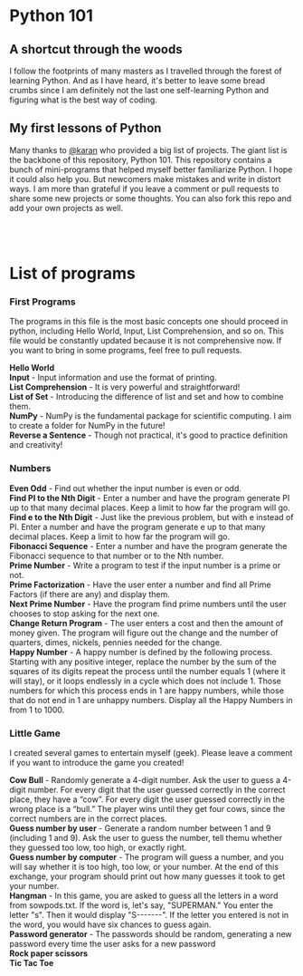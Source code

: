 # Python 101

## A shortcut through the woods 

I follow the footprints of many masters as I travelled through the forest of learning Python.
And as I have heard, it's better to leave some bread crumbs since I am definitely not the last one self-learning Python and figuring what is the best way of coding.

## My first lessons of Python

Many thanks to [@karan](https://github.com/karan/Projects) who provided a big list of projects.
The giant list is the backbone of this repository, Python 101.
This repository contains a bunch of mini-programs that helped myself better familiarize Python.
I hope it could also help you.
But newcomers make mistakes and write in distort ways.
I am more than grateful if you leave a comment or pull requests to share some new projects or some thoughts.
You can also fork this repo and add your own projects as well.
<br/><br/><br/><br/>

# List of programs

### First Programs

The programs in this file is the most basic concepts one should proceed in python, including Hello World, Input, List Comprehension, and so on. This file would be constantly updated because it is not comprehensive now. If you want to bring in some programs, feel free to pull requests.

**Hello World**
<br/> **Input** - Input information and use the format of printing.
<br/> **List Comprehension** - It is very powerful and straightforward!
<br/> **List of Set** - Introducing the difference of list and set and how to combine them.
<br/> **NumPy** - NumPy is the fundamental package for scientific computing. I aim to create a folder for NumPy in the future!
<br/> **Reverse a Sentence** - Though not practical, it's good to practice definition and creativity!

### Numbers

**Even Odd** - Find out whether the input number is even or odd.
<br/>**Find PI to the Nth Digit** - Enter a number and have the program generate PI up to that many decimal places. Keep a limit to how far the program will go.
<br/>**Find e to the Nth Digit** - Just like the previous problem, but with e instead of PI. Enter a number and have the program generate e up to that many decimal places. Keep a limit to how far the program will go.
<br/>**Fibonacci Sequence** - Enter a number and have the program generate the Fibonacci sequence to that number or to the Nth number.
<br/>**Prime Number** - Write a program to test if the input number is a prime or not.
<br/>**Prime Factorization** - Have the user enter a number and find all Prime Factors (if there are any) and display them.
<br/>**Next Prime Number** - Have the program find prime numbers until the user chooses to stop asking for the next one. 
<br/>**Change Return Program** - The user enters a cost and then the amount of money given. The program will figure out the change and the number of quarters, dimes, nickels, pennies needed for the change.
<br/>**Happy Number** - A happy number is defined by the following process. Starting with any positive integer, replace the number by the sum of the squares of its digits repeat the process until the number equals 1 (where it will stay), or it loops endlessly in a cycle which does not include 1. Those numbers for which this process ends in 1 are happy numbers, while those that do not end in 1 are unhappy numbers. Display all the Happy Numbers in from 1 to 1000.

### Little Game

I created several games to entertain myself (geek). Please leave a comment if you want to introduce the game you created!

**Cow Bull** - Randomly generate a 4-digit number. Ask the user to guess a 4-digit number. For every digit that the user guessed correctly in the correct place, they have a “cow”. For every digit the user guessed correctly in the wrong place is a “bull.” The player wins until they get four cows, since the correct numbers are in the correct places.
<br/> **Guess number by user** - Generate a random number between 1 and 9 (including 1 and 9). Ask the user to guess the number, tell themu whether they guessed too low, too high, or exactly right.
<br/> **Guess number by computer** - The program will guess a number, and you will say whether it is too high, too low, or your number. At the end of this exchange, your program should print out how many guesses it took to get your number.
<br/> **Hangman** - In this game, you are asked to guess all the letters in a word from sowpods.txt. If the word is, let's say, "SUPERMAN." You enter the letter "s". Then it would display "S-------". If the letter you entered is not in the word, you would have six chances to guess again.
<br/> **Password generator** - The passwords should be random, generating a new password every time the user asks for a new password
<br/> **Rock paper scissors**
<br/> **Tic Tac Toe**
